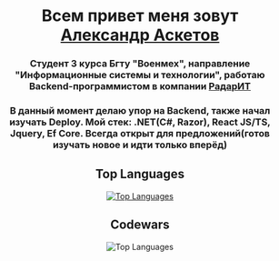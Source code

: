 <h1 align="center">Всем привет меня зовут <a href="https://t.me/asketovvv" target="_blank">Александр Аскетов</a></h1> 
<h3 align="center">Студент 3 курса Бгту "Военмех", направление "Информационные системы и технологии", работаю Backend-программистом в компании <a href="https://www.radarit.ru/" target="_blank">РадарИТ</a></h3>
<h3 align="center">В данный момент делаю упор на Backend, также начал изучать Deploy. Мой стек: .NET(C#, Razor), React JS/TS, Jquery, Ef Core. Всегда открыт для предложений(готов изучать новое и идти только вперёд)</h3>
<h2 align="center">Top Languages</h2>
<p align="center"><a href="https://github.com/asketov/github-readme-stats" target="blank"><img src="https://github-readme-stats.vercel.app/api/top-langs/?username=asketov&layout=compact&langs_count=10&theme=dracula&custom_title=Top%20Languages" alt="Top Languages" /></a></p>
<h2 align="center">Codewars</h2>
<p align="center"><img src="https://github.r2v.ch/codewars?user=asketov" alt="Top Languages" /></p>
